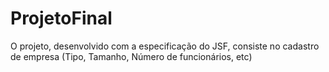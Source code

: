 # ProjetoFinal

O projeto, desenvolvido com a especificação do JSF, consiste no cadastro de empresa (Tipo, Tamanho, Número de funcionários, etc)
